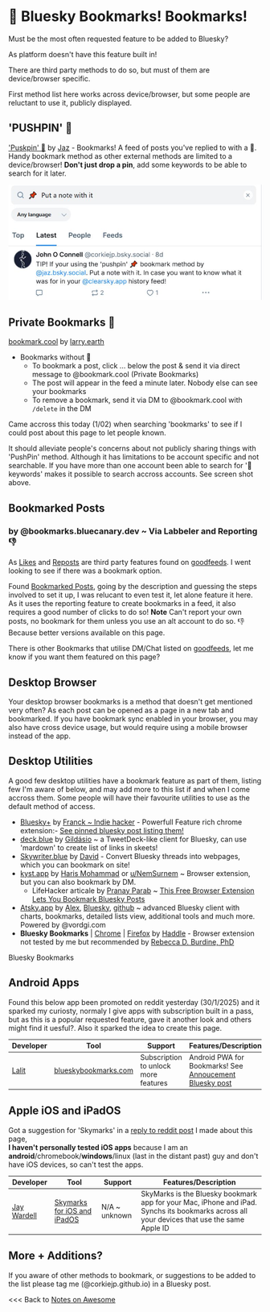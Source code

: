 # 📌 Bluesky Bookmarks! Bookmarks!

Must be the most often requested feature to be added to Bluesky?

As platform doesn't have this feature built in!

There are third party methods to do so, but must of them are device/browser specific.

First method list here works across device/browser, but some people are reluctant to use it, publicly displayed.

## 'PUSHPIN' 📌

['Puskpin' 📌](https://bsky.app/profile/jaz.bsky.social/feed/my-pins) by [Jaz](https://bsky.app/profile/did:plc:q6gjnaw2blty4crticxkmujt) - Bookmarks! A feed of posts you've replied to with a 📌. Handy bookmark method as other external methods are limited to a device/browser! **Don't just drop a pin**, add some keywords to be able to search for it later.

![Push Pin make a note](/assets/pushpinnote.jpg)

## Private Bookmarks 🔖

[bookmark.cool‬](https://bsky.app/profile/did:plc:i66pmozpdrjpmzkmbhlw5qdx) by [larry.earth](https://bsky.app/profile/did:plc:ugdiki2sjvpxvhzsvuvaygaw)

  - Bookmarks without 📌
    - To bookmark a post, click … below the post & send it via direct message to @bookmark.cool (Private Bookmarks)
    - The post will appear in the feed a minute later. Nobody else can see your bookmarks
    - To remove a bookmark, send it via DM to @bookmark.cool with `/delete` in the DM
   
Came accross this today (1/02) when searching 'bookmarks' to see if I could post about this page to let people known.

It should alleviate people's concerns about not publicly sharing things with 'PushPin' method. Although it has limitations to be account specific and not searchable. If you have more than one account been able to search for '📌 keywords' makes it possible to search accross accounts. See screen shot above.


## Bookmarked Posts 
### by @bookmarks.bluecanary.dev ~ Via Labbeler and Reporting 👎

As [Likes](https://bsky.app/profile/did:plc:vc7f4oafdgxsihk4cry2xpze/feed/likes) and [Reposts](https://bsky.app/profile/did:plc:vc7f4oafdgxsihk4cry2xpze/feed/reposts) are third party features found on [goodfeeds](https://goodfeeds.co/). I went looking to see if there was a bookmark option.

Found [Bookmarked Posts](https://bsky.app/profile/did:plc:w6yx4bltuzdmiolooi4kd6zt/feed/bookmarks), going by the description and guessing the steps involved to set it up, I was relucant to even test it, let alone feature it here. As it uses the reporting feature to create bookmarks in a feed, it also requires a good number of clicks to do so! **Note** Can't report your own posts, no bookmark for them unless you use an alt account to do so. 👎 Because better versions available on this page.

There is other Bookmarks that utilise DM/Chat listed on [goodfeeds](https://goodfeeds.co/search?q=bookmarks), let me know if you want them featured on this page?



## Desktop Browser

Your desktop browser bookmarks is a method that doesn't get mentioned very often? As each post can be opened as a page in a new tab and bookmarked. If you have bookmark sync enabled in your browser, you may also have cross device usage, but would require using a mobile browser instead of the app.

## Desktop Utilities

A good few desktop utilities have a bookmark feature as part of them, listing few I'm aware of below, and may add more to this list if and when I come accross them. Some people will have their favourite utilities to use as the default method of access.

  - [Bluesky+](https://chromewebstore.google.com/detail/bluesky+/flbheallcbkoaffegmjenkpojhocmdla) by [Franck ~ Indie hacker](https://bsky.app/profile/franck.blue) - Powerfull Feature rich chrome extension:- [See pinned bluesky post listing them!](https://bsky.app/profile/did:plc:h5vg54cmlkpwnz2p3symlm2t/post/3ldj7wsivd22u)
  - [deck.blue](https://deck.blue/) by [Gildásio](https://bsky.app/profile/did:plc:kber7c5xhwah2ocxzuqpytg5) ~ a TweetDeck-like client for Bluesky, can use 'mardown' to create list of links in skeets!
  - [Skywriter.blue](https://skywriter.blue/) by [David](https://bsky.app/profile/did:plc:rgxmjcboeeerlktnw3ff3okh) - Convert Bluesky threads into webpages, which you can bookmark on site!
  - [kyst.app](https://kyst.app/) by [Haris Mohammad](https://bsky.app/profile/did:plc:vk4brqfoersrab5e5guerzcs) or [u/NemSurnem](https://www.reddit.com/r/BlueskySocial/comments/1ic0int/built_a_bookmarks_manager_for_bluesky/) ~ Browser extension, but you can also bookmark by DM. 
    - LifeHacker articale by [Pranay Parab](https://bsky.app/profile/did:plc:2gdq4t2lstp6ocqxw5ek7ohr) ~ [This Free Browser Extension Lets You Bookmark Bluesky Posts](https://lifehacker.com/tech/this-free-browser-extension-lets-you-bookmark-bluesky-posts)
  - [Atsky.app](https://atsky.app/) by [Alex](https://bsky.app/profile/did:plc:er6erflnnxcozlbqmrpflt6h), [Bluesky](https://bsky.app/profile/did:plc:f4r66r4tlhld3g3puannbxsq), [github](https://github.com/vordgi) ~ advanced Bluesky client with charts, bookmarks, detailed lists view, additional tools and much more. Powered by @vordgi.com
  - **Bluesky Bookmarks** | [Chrome](https://chromewebstore.google.com/detail/bluesky-bookmarks/fabgnlmmiejaialmpojgmljacihchlga?hl=en) | [Firefox](https://addons.mozilla.org/addon/bluesky-bookmarks/) by [Haddle](https://bsky.app/profile/did:plc:32hp2dwwhx372kqtfmeyie6u) - Browser extension not tested by me but recommended by [Rebecca D. Burdine, PhD](https://bsky.app/profile/did:plc:f4rsxfk3b5rv43xlxnvg7zw3/post/3lhjqbfytjk2u)


Bluesky Bookmarks



## Android Apps

Found this below app been promoted on reddit yesterday (30/1/2025) and it sparked my curiosty, normaly I give apps with subscription built in a pass, but as this is a popular requested feature, gave it another look and others might find it uesful?. Also it sparked the idea to create this page.

| Developer | Tool | Support | Features/Description |
|-----------|------|---------|-------------------|
| [Lalit](https://bsky.app/profile/did:plc:tx4quzdjqbupsqasreq4qwph) | [blueskybookmarks.com](https://blueskybookmarks.com/) | Subscription to unlock more features | Android PWA for Bookmarks! See [Annoucement Bluesky post](https://bsky.app/profile/did:plc:tx4quzdjqbupsqasreq4qwph/post/3lgvw7iasjs2g) |

## Apple iOS and iPadOS

Got a suggestion for 'Skymarks' in a [reply to reddit post](https://www.reddit.com/r/BlueskySocial/comments/1ifhnin/bluesky_bookmarks_my_known_methods_to_do_so/) I made about this page, \
**I haven't personally tested iOS apps** because I am an **android**/chromebook/**windows**/linux (last in the distant past) guy and don't have iOS devices, so can't test the apps.

| Developer | Tool | Support | Features/Description |
|-----------|------|---------|-------------------|
| [Jay Wardell](https://bsky.app/profile/did:plc:fjnmpe2mwk7k7iwunize7zjk) | [Skymarks for iOS and iPadOS](https://apps.apple.com/us/app/skymarks/id6739005862) | N/A ~ unknown | SkyMarks is the Bluesky bookmark app for your Mac, iPhone and iPad. Synchs its bookmarks across all your devices that use the same Apple ID |

## More + Additions?

If you aware of other methods to bookmark, or suggestions to be added to the list please tag me (@corkiejp.github.io) in a Bluesky post.





<<< Back to [Notes on Awesome](/README.md)
